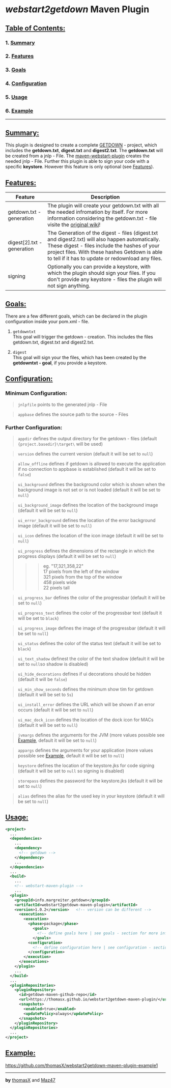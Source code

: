# _webstart2getdown_ Maven Plugin 

## [Table of Contents:](#table-of-contents)

### 1. [Summary](#summary)
### 2. [Features](#features)
### 3. [Goals](#goals)
### 4. [Configuration](#configuration)
### 5. [Usage](#usage)
### 6. [Example](#example)

***

## [Summary:](#summary)

This plugin is designed to create a complete [GETDOWN](https://github.com/threerings/getdown/) - project, which includes the **getdown.txt**, **digest.txt** and **digest2.txt**. The **getdown.txt** will be created from a jnlp - File. The [maven-webstart-plugin](https://mvnrepository.com/artifact/org.codehaus.mojo/webstart-maven-plugin) creates the needed jnlp - File. Further this plugin is able to sign your code with a specific **keystore**. However this feature is only optional (see [Features](#features)).

## [Features:](#features)

Feature | Description
--------|------------
getdown.txt - generation | The plugin will create your getdown.txt with all the needed infromation by itself. For more information considering the getdown.txt - file visite the [original wiki](https://github.com/threerings/getdown/wiki)!
digest\[2\].txt - generation | The Generation of the digest - files (digest.txt and digest2.txt) will also happen automatically. These digest - files include the hashes of your project files. With these hashes Getdown is able to tell if it has to update or redownload any files.
signing | Optionally you can provide a keystore, with which the plugin should sign your files. If you don't provide any keystore - files the plugin will not sign anything.

## [Goals:](#goals)

There are a few different goals, which can be declared in the plugin configuration inside your pom.xml - file. 

1. `getdowntxt`\
This goal will trigger the getdown - creation. This includes the files getdown.txt, digest.txt and digest2.txt. 

2. `digest`\
This goal will sign your the files, which has been created by the **getdowntxt - goal**, if you provide a keystore.

## [Configuration:](#configuration)

### Minimum Configuration:

>`jnlpfile` points to the generated jnlp - File 

>`appbase` defines the source path to the source - Files

### Further Configuration:

>`appdir` defines the output directory for the getdown - files (default `{project.basedir}\target\` will be used)

>`version` defines the current version (default it will be set to `null`)

>`allow_offline` defines if getdown is allowed to execute the application if no connection to appbase is established (default it will be set to `false`)

>`ui_background` defines the background color which is shown when the background image is not set or is not loaded (default it will be set to `null`)

>`ui_background_image` defines the location of the background image (default it will be set to `null`)

>`ui_error_background` defines the location of the error background image (default it will be set to `null`)

>`ui_icon` defines the location of the icon image (default it will be set to `null`)

>`ui_progress` defines the dimensions of the rectangle in which the progress displays (default it will be set to `null`)<br>
>>> eg. "17,321,358,22" <br>
	    17 pixels from the left of the window <br>
	    321 pixels from the top of the window <br>
	    458 pixels wide <br>
	    22 pixels tall <br>

>`ui_progress_bar` defines the color of the progressbar (default it will be set to `null`)

>`ui_progress_text` defines the color of the progressbar text (default it will be set to `black`)

>`ui_progress_image` defines the image of the progressbar (default it will be set to `null`)

>`ui_status` defines the color of the status text (default it will be set to `black`)

>`ui_text_shadow` definest the color of the text shadow (default it will be set to `null`so shadow is disabled)

>`ui_hide_decorations` defines if ui decorations should be hidden (default it will be `false`)

>`ui_min_show_seconds` defines the minimum show tim for getdown (default it will be set to `5s`)

>`ui_install_error` defines the URL which will be shown if an error occurs (default it will be set to `null`)

>`ui_mac_dock_icon` defines the location of the dock icon for MACs (default it will be set to `null`)

>`jvmargs` defines the arguments for the JVM (more values possible see [Example](#example), default it will be set to `null`)

>`appargs` defines the arguments for your application (more values possible see [Example](#example), default it will be set to `null`)

>`keystore` defines the location of the keystore.jks for code signing (default it will be set to `null` so signing is disabled)

>`storepass` defines the password for the keystore.jks (default it will be set to `null`)

>`alias` defines the alias for the used key in your keystore (default it will be set to `null`)

## [Usage:](#usage)

```XML
<project>
  ...
  <dependencies>
    ...
    <dependency>
      <!-- getdown -->
    </dependency>
    ...
  </dependencies>
  ...
  <build>
    ...
    <!-- webstart-maven-plugin -->
    ...
  <plugin>
    <groupId>info.margreiter.getdown</groupId>
    <artifactId>webstart2getdown-maven-plugin</artifactId>
    <version>1.0.2</version>   <!-- version can be different -->
      <executions>
        <execution>	
          <phase>package</phase>
            <goals>
              <!-- define goals here | see goals - section for more information --> 
            </goals>
          <configuration>
            <!-- define configuration here | see configuration - section for more information --> 
          </configuration>
        </execution>
      </executions>
    </plugin>
    ...
  </build>
  ...
  <pluginRepositories>
    <pluginRepository>
      <id>getdown-maven-github-repo</id>
      <url>https://thomasx.github.io/webstart2getdown-maven-plugin/</url>
      <snapshots>
        <enabled>true</enabled>
        <updatePolicy>always</updatePolicy>
      </snapshots>
    </pluginRepository>
  </pluginRepositories>
  ...
</project>
```

## [Example:](#example)

https://github.com/thomasX/webstart2getdown-maven-plugin-example1 

***

**by** [thomasX](https://github.com/thomasX) and [Maz47](https://github.com/maz47)
